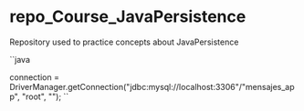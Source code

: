 # repo_Course_JavaPersistence
Repository used to practice concepts about JavaPersistence

``java

connection = DriverManager.getConnection("jdbc:mysql://localhost:3306"/"mensajes_app", "root", "");
``
